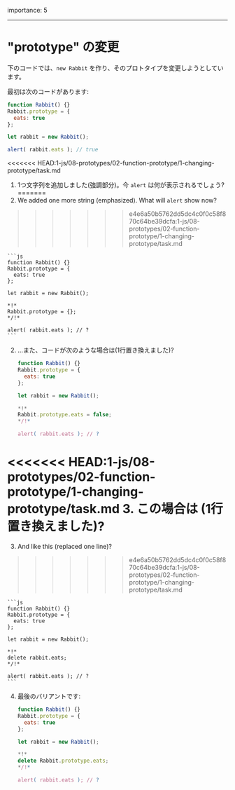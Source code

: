 importance: 5

---

# "prototype" の変更

下のコードでは、`new Rabbit` を作り、そのプロトタイプを変更しようとしています。

最初は次のコードがあります:

```js run
function Rabbit() {}
Rabbit.prototype = {
  eats: true
};

let rabbit = new Rabbit();

alert( rabbit.eats ); // true
```


<<<<<<< HEAD:1-js/08-prototypes/02-function-prototype/1-changing-prototype/task.md
1. 1つ文字列を追加しました(強調部分)。今 `alert` は何が表示されるでしょう?
=======
1. We added one more string (emphasized). What will `alert` show now?
>>>>>>> e4e6a50b5762dd5dc4c0f0c58f870c64be39dcfa:1-js/08-prototypes/02-function-prototype/1-changing-prototype/task.md

    ```js
    function Rabbit() {}
    Rabbit.prototype = {
      eats: true
    };

    let rabbit = new Rabbit();

    *!*
    Rabbit.prototype = {};
    */!*

    alert( rabbit.eats ); // ?
    ```

2. ...また、コードが次のような場合は(1行置き換えました)?

    ```js
    function Rabbit() {}
    Rabbit.prototype = {
      eats: true
    };

    let rabbit = new Rabbit();

    *!*
    Rabbit.prototype.eats = false;
    */!*

    alert( rabbit.eats ); // ?
    ```

<<<<<<< HEAD:1-js/08-prototypes/02-function-prototype/1-changing-prototype/task.md
3. この場合は (1行置き換えました)?
=======
3. And like this (replaced one line)?
>>>>>>> e4e6a50b5762dd5dc4c0f0c58f870c64be39dcfa:1-js/08-prototypes/02-function-prototype/1-changing-prototype/task.md

    ```js
    function Rabbit() {}
    Rabbit.prototype = {
      eats: true
    };

    let rabbit = new Rabbit();

    *!*
    delete rabbit.eats;
    */!*

    alert( rabbit.eats ); // ?
    ```

4. 最後のバリアントです:

    ```js
    function Rabbit() {}
    Rabbit.prototype = {
      eats: true
    };

    let rabbit = new Rabbit();

    *!*
    delete Rabbit.prototype.eats;
    */!*

    alert( rabbit.eats ); // ?
    ```
